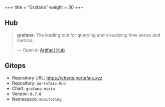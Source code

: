 +++
title = "Grafana"
weight = 30
+++

## Hub

<div class="artifacthub-widget" data-url="https://artifacthub.io/packages/helm/grafana/grafana" data-theme="light" data-header="true" data-responsive="false"><blockquote><p lang="en" dir="ltr"><b>grafana</b>: The leading tool for querying and visualizing time series and metrics.</p>&mdash; Open in <a href="https://artifacthub.io/packages/helm/grafana/grafana">Artifact Hub</a></blockquote></div><script async src="https://artifacthub.io/artifacthub-widget.js"></script>

## Gitops

<!-- BEGIN_PORTEFAIX_DOC -->

* Repository URL: https://charts.portefaix.xyz
* Repository: `portefaix-hub`
* Chart: `grafana-mixin`
* Version: `0.7.0`
* Namespace: `monitoring`

<!-- END_PORTEFAIX_DOC -->
